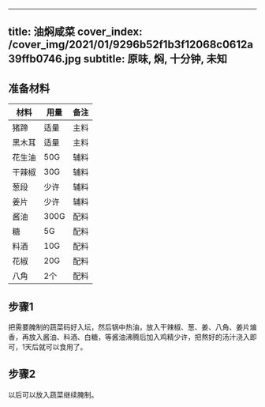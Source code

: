 
---
title: 油焖咸菜
cover_index: /cover_img/2021/01/9296b52f1b3f12068c0612a39ffb0746.jpg
subtitle: 原味, 焖, 十分钟, 未知
---

## 准备材料

| 材料     | 用量 | 备注|
| ------- | ----- | --- |
| 猪蹄 | 适量| 主料 |
| 黑木耳 | 适量| 主料 |
| 花生油 | 50G| 辅料 |
| 干辣椒 | 30G| 辅料 |
| 葱段 | 少许| 辅料 |
| 姜片 | 少许| 辅料 |
| 酱油 | 300G| 配料 |
| 糖 | 5G| 配料 |
| 料酒 | 10G| 配料 |
| 花椒 | 20G| 配料 |
| 八角 | 2个| 配料 |

## 步骤1

把需要腌制的蔬菜码好入坛，然后锅中热油，放入干辣椒、葱、姜、八角、姜片煸香，再放入酱油、料酒、白糖，等酱油沸腾后加入鸡精少许，把熬好的汤汁浇入即可，1天后就可以食用了。

## 步骤2

以后可以放入蔬菜继续腌制。

